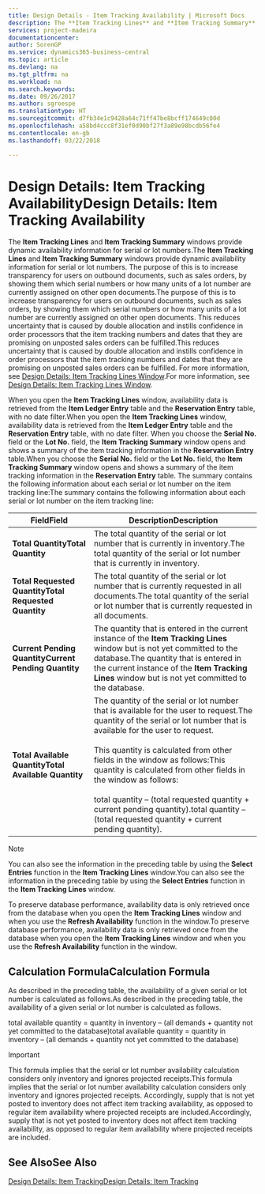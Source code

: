 ```yaml
---
title: Design Details - Item Tracking Availability | Microsoft Docs
description: The **Item Tracking Lines** and **Item Tracking Summary** windows provide dynamic availability information for serial or lot numbers. The purpose of this is to increase transparency for users on outbound documents, such as sales orders, by showing them which serial numbers or how many units of a lot number are currently assigned on other open documents. This reduces uncertainty that is caused by double allocation and instills confidence in order processors that the item tracking numbers and dates that they are promising on unposted sales orders can be fulfilled.
services: project-madeira
documentationcenter: 
author: SorenGP
ms.service: dynamics365-business-central
ms.topic: article
ms.devlang: na
ms.tgt_pltfrm: na
ms.workload: na
ms.search.keywords: 
ms.date: 09/26/2017
ms.author: sgroespe
ms.translationtype: HT
ms.sourcegitcommit: d7fb34e1c9428a64c71ff47be8bcff174649c00d
ms.openlocfilehash: a58bd4ccc8f31ef0d90bf27f3a89e98bcdb56fe4
ms.contentlocale: en-gb
ms.lasthandoff: 03/22/2018

---
```

# <a name="design-details-item-tracking-availability"></a><span data-ttu-id="e4cbf-105">Design Details: Item Tracking Availability</span><span class="sxs-lookup"><span data-stu-id="e4cbf-105">Design Details: Item Tracking Availability</span></span>
<span data-ttu-id="e4cbf-106">The **Item Tracking Lines** and **Item Tracking Summary** windows provide dynamic availability information for serial or lot numbers.</span><span class="sxs-lookup"><span data-stu-id="e4cbf-106">The **Item Tracking Lines** and **Item Tracking Summary** windows provide dynamic availability information for serial or lot numbers.</span></span> <span data-ttu-id="e4cbf-107">The purpose of this is to increase transparency for users on outbound documents, such as sales orders, by showing them which serial numbers or how many units of a lot number are currently assigned on other open documents.</span><span class="sxs-lookup"><span data-stu-id="e4cbf-107">The purpose of this is to increase transparency for users on outbound documents, such as sales orders, by showing them which serial numbers or how many units of a lot number are currently assigned on other open documents.</span></span> <span data-ttu-id="e4cbf-108">This reduces uncertainty that is caused by double allocation and instills confidence in order processors that the item tracking numbers and dates that they are promising on unposted sales orders can be fulfilled.</span><span class="sxs-lookup"><span data-stu-id="e4cbf-108">This reduces uncertainty that is caused by double allocation and instills confidence in order processors that the item tracking numbers and dates that they are promising on unposted sales orders can be fulfilled.</span></span> <span data-ttu-id="e4cbf-109">For more information, see [Design Details: Item Tracking Lines Window](design-details-item-tracking-lines-window.md).</span><span class="sxs-lookup"><span data-stu-id="e4cbf-109">For more information, see [Design Details: Item Tracking Lines Window](design-details-item-tracking-lines-window.md).</span></span>  

 <span data-ttu-id="e4cbf-110">When you open the **Item Tracking Lines** window, availability data is retrieved from the **Item Ledger Entry** table and the **Reservation Entry** table, with no date filter.</span><span class="sxs-lookup"><span data-stu-id="e4cbf-110">When you open the **Item Tracking Lines** window, availability data is retrieved from the **Item Ledger Entry** table and the **Reservation Entry** table, with no date filter.</span></span> <span data-ttu-id="e4cbf-111">When you choose the **Serial No.** field or the **Lot No.** field, the **Item Tracking Summary** window opens and shows a summary of the item tracking information in the **Reservation Entry** table.</span><span class="sxs-lookup"><span data-stu-id="e4cbf-111">When you choose the **Serial No.** field or the **Lot No.** field, the **Item Tracking Summary** window opens and shows a summary of the item tracking information in the **Reservation Entry** table.</span></span> <span data-ttu-id="e4cbf-112">The summary contains the following information about each serial or lot number on the item tracking line:</span><span class="sxs-lookup"><span data-stu-id="e4cbf-112">The summary contains the following information about each serial or lot number on the item tracking line:</span></span>  

|<span data-ttu-id="e4cbf-113">Field</span><span class="sxs-lookup"><span data-stu-id="e4cbf-113">Field</span></span>|<span data-ttu-id="e4cbf-114">Description</span><span class="sxs-lookup"><span data-stu-id="e4cbf-114">Description</span></span>|  
|---------------------------------|---------------------------------------|  
|<span data-ttu-id="e4cbf-115">**Total Quantity**</span><span class="sxs-lookup"><span data-stu-id="e4cbf-115">**Total Quantity**</span></span>|<span data-ttu-id="e4cbf-116">The total quantity of the serial or lot number that is currently in inventory.</span><span class="sxs-lookup"><span data-stu-id="e4cbf-116">The total quantity of the serial or lot number that is currently in inventory.</span></span>|  
|<span data-ttu-id="e4cbf-117">**Total Requested Quantity**</span><span class="sxs-lookup"><span data-stu-id="e4cbf-117">**Total Requested Quantity**</span></span>|<span data-ttu-id="e4cbf-118">The total quantity of the serial or lot number that is currently requested in all documents.</span><span class="sxs-lookup"><span data-stu-id="e4cbf-118">The total quantity of the serial or lot number that is currently requested in all documents.</span></span>|  
|<span data-ttu-id="e4cbf-119">**Current Pending Quantity**</span><span class="sxs-lookup"><span data-stu-id="e4cbf-119">**Current Pending Quantity**</span></span>|<span data-ttu-id="e4cbf-120">The quantity that is entered in the current instance of the **Item Tracking Lines** window but is not yet committed to the database.</span><span class="sxs-lookup"><span data-stu-id="e4cbf-120">The quantity that is entered in the current instance of the **Item Tracking Lines** window but is not yet committed to the database.</span></span>|  
|<span data-ttu-id="e4cbf-121">**Total Available Quantity**</span><span class="sxs-lookup"><span data-stu-id="e4cbf-121">**Total Available Quantity**</span></span>|<span data-ttu-id="e4cbf-122">The quantity of the serial or lot number that is available for the user to request.</span><span class="sxs-lookup"><span data-stu-id="e4cbf-122">The quantity of the serial or lot number that is available for the user to request.</span></span><br /><br /> <span data-ttu-id="e4cbf-123">This quantity is calculated from other fields in the window as follows:</span><span class="sxs-lookup"><span data-stu-id="e4cbf-123">This quantity is calculated from other fields in the window as follows:</span></span><br /><br /> <span data-ttu-id="e4cbf-124">total quantity – (total requested quantity + current pending quantity).</span><span class="sxs-lookup"><span data-stu-id="e4cbf-124">total quantity – (total requested quantity + current pending quantity).</span></span>|  

> [!NOTE]  
>  <span data-ttu-id="e4cbf-125">You can also see the information in the preceding table by using the **Select Entries** function in the **Item Tracking Lines** window.</span><span class="sxs-lookup"><span data-stu-id="e4cbf-125">You can also see the information in the preceding table by using the **Select Entries** function in the **Item Tracking Lines** window.</span></span>  

 <span data-ttu-id="e4cbf-126">To preserve database performance, availability data is only retrieved once from the database when you open the **Item Tracking Lines** window and when you use the **Refresh Availability** function in the window.</span><span class="sxs-lookup"><span data-stu-id="e4cbf-126">To preserve database performance, availability data is only retrieved once from the database when you open the **Item Tracking Lines** window and when you use the **Refresh Availability** function in the window.</span></span>  

## <a name="calculation-formula"></a><span data-ttu-id="e4cbf-127">Calculation Formula</span><span class="sxs-lookup"><span data-stu-id="e4cbf-127">Calculation Formula</span></span>  
 <span data-ttu-id="e4cbf-128">As described in the preceding table, the availability of a given serial or lot number is calculated as follows.</span><span class="sxs-lookup"><span data-stu-id="e4cbf-128">As described in the preceding table, the availability of a given serial or lot number is calculated as follows.</span></span>  

 <span data-ttu-id="e4cbf-129">total available quantity = quantity in inventory – (all demands + quantity not yet committed to the database)</span><span class="sxs-lookup"><span data-stu-id="e4cbf-129">total available quantity = quantity in inventory – (all demands + quantity not yet committed to the database)</span></span>  

> [!IMPORTANT]  
>  <span data-ttu-id="e4cbf-130">This formula implies that the serial or lot number availability calculation considers only inventory and ignores projected receipts.</span><span class="sxs-lookup"><span data-stu-id="e4cbf-130">This formula implies that the serial or lot number availability calculation considers only inventory and ignores projected receipts.</span></span> <span data-ttu-id="e4cbf-131">Accordingly, supply that is not yet posted to inventory does not affect item tracking availability, as opposed to regular item availability where projected receipts are included.</span><span class="sxs-lookup"><span data-stu-id="e4cbf-131">Accordingly, supply that is not yet posted to inventory does not affect item tracking availability, as opposed to regular item availability where projected receipts are included.</span></span>  

## <a name="see-also"></a><span data-ttu-id="e4cbf-132">See Also</span><span class="sxs-lookup"><span data-stu-id="e4cbf-132">See Also</span></span>  
 [<span data-ttu-id="e4cbf-133">Design Details: Item Tracking</span><span class="sxs-lookup"><span data-stu-id="e4cbf-133">Design Details: Item Tracking</span></span>](design-details-item-tracking.md)

